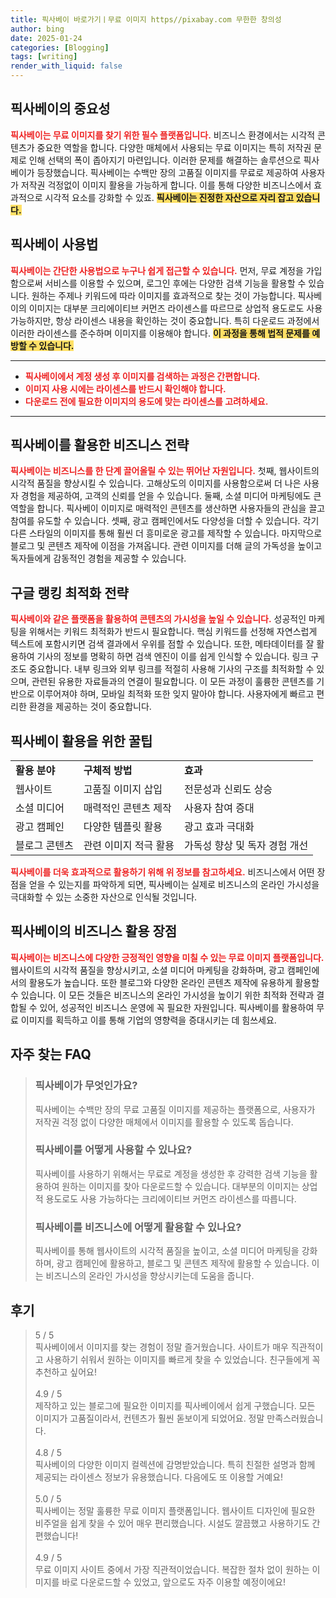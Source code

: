 ```yaml
---
title: 픽사베이 바로가기ㅣ무료 이미지 https//pixabay.com 무한한 창의성
author: bing
date: 2025-01-24
categories: [Blogging]
tags: [writing]
render_with_liquid: false
---
```



<h2 id='픽사베이_중요성'>픽사베이의 중요성</h2>

<p><b><span style="color: #ee2323;">픽사베이는 무료 이미지를 찾기 위한 필수 플랫폼입니다.</span></b> 비즈니스 환경에서는 시각적 콘텐츠가 중요한 역할을 합니다. 다양한 매체에서 사용되는 무료 이미지는 특히 저작권 문제로 인해 선택의 폭이 좁아지기 마련입니다. 이러한 문제를 해결하는 솔루션으로 픽사베이가 등장했습니다. 픽사베이는 수백만 장의 고품질 이미지를 무료로 제공하여 사용자가 저작권 걱정없이 이미지 활용을 가능하게 합니다. 이를 통해 다양한 비즈니스에서 효과적으로 시각적 요소를 강화할 수 있죠. <b><span style="background-color: #ffe066;">픽사베이는 진정한 자산으로 자리 잡고 있습니다.</span></b></p>

<h2 id='픽사베이_사용법'>픽사베이 사용법</h2>

<p><b><span style="color: #ee2323;">픽사베이는 간단한 사용법으로 누구나 쉽게 접근할 수 있습니다.</span></b> 먼저, 무료 계정을 가입함으로써 서비스를 이용할 수 있으며, 로그인 후에는 다양한 검색 기능을 활용할 수 있습니다. 원하는 주제나 키워드에 따라 이미지를 효과적으로 찾는 것이 가능합니다. 픽사베이의 이미지는 대부분 크리에이티브 커먼즈 라이센스를 따르므로 상업적 용도로도 사용 가능하지만, 항상 라이센스 내용을 확인하는 것이 중요합니다. 특히 다운로드 과정에서 이러한 라이센스를 준수하며 이미지를 이용해야 합니다. <b><span style="background-color: #ffe066;">이 과정을 통해 법적 문제를 예방할 수 있습니다.</span></b></p>

<hr />

<ul>
    <li><b><span style="color: #ee2323;">픽사베이에서 계정 생성 후 이미지를 검색하는 과정은 간편합니다.</span></b></li>
    <li><b><span style="color: #ee2323;">이미지 사용 시에는 라이센스를 반드시 확인해야 합니다.</span></b></li>
    <li><b><span style="color: #ee2323;">다운로드 전에 필요한 이미지의 용도에 맞는 라이센스를 고려하세요.</span></b></li>
</ul>

<hr />

<h2 id='비즈니스_전략'>픽사베이를 활용한 비즈니스 전략</h2>

<p><b><span style="color: #ee2323;">픽사베이는 비즈니스를 한 단계 끌어올릴 수 있는 뛰어난 자원입니다.</span></b> 첫째, 웹사이트의 시각적 품질을 향상시킬 수 있습니다. 고해상도의 이미지를 사용함으로써 더 나은 사용자 경험을 제공하여, 고객의 신뢰를 얻을 수 있습니다. 둘째, 소셜 미디어 마케팅에도 큰 역할을 합니다. 픽사베이 이미지로 매력적인 콘텐츠를 생산하면 사용자들의 관심을 끌고 참여를 유도할 수 있습니다. 셋째, 광고 캠페인에서도 다양성을 더할 수 있습니다. 각기 다른 스타일의 이미지를 통해 훨씬 더 흥미로운 광고를 제작할 수 있습니다. 마지막으로 블로그 및 콘텐츠 제작에 이점을 가져옵니다. 관련 이미지를 더해 글의 가독성을 높이고 독자들에게 감동적인 경험을 제공할 수 있습니다.</p>

<h2 id='최적화_전략'>구글 랭킹 최적화 전략</h2>

<p><b><span style="color: #ee2323;">픽사베이와 같은 플랫폼을 활용하여 콘텐츠의 가시성을 높일 수 있습니다.</span></b> 성공적인 마케팅을 위해서는 키워드 최적화가 반드시 필요합니다. 핵심 키워드를 선정해 자연스럽게 텍스트에 포함시키면 검색 결과에서 우위를 점할 수 있습니다. 또한, 메타데이터를 잘 활용하여 기사의 정보를 명확히 하면 검색 엔진이 이를 쉽게 인식할 수 있습니다. 링크 구조도 중요합니다. 내부 링크와 외부 링크를 적절히 사용해 기사의 구조를 최적화할 수 있으며, 관련된 유용한 자료들과의 연결이 필요합니다. 이 모든 과정이 훌륭한 콘텐츠를 기반으로 이루어져야 하며, 모바일 최적화 또한 잊지 말아야 합니다. 사용자에게 빠르고 편리한 환경을 제공하는 것이 중요합니다.</p>

<h2 id='비즈니스_활용_팁'>픽사베이 활용을 위한 꿀팁</h2>

<table>
    <tr>
        <td><b>활용 분야</b></td>
        <td><b>구체적 방법</b></td>
        <td><b>효과</b></td>
    </tr>
    <tr>
        <td>웹사이트</td>
        <td>고품질 이미지 삽입</td>
        <td>전문성과 신뢰도 상승</td>
    </tr>
    <tr>
        <td>소셜 미디어</td>
        <td>매력적인 콘텐츠 제작</td>
        <td>사용자 참여 증대</td>
    </tr>
    <tr>
        <td>광고 캠페인</td>
        <td>다양한 템플릿 활용</td>
        <td>광고 효과 극대화</td>
    </tr>
    <tr>
        <td>블로그 콘텐츠</td>
        <td>관련 이미지 적극 활용</td>
        <td>가독성 향상 및 독자 경험 개선</td>
    </tr>
</table>

<p><b><span style="color: #ee2323;">픽사베이를 더욱 효과적으로 활용하기 위해 위 정보를 참고하세요.</span></b> 비즈니스에서 어떤 장점을 얻을 수 있는지를 파악하게 되면, 픽사베이는 실제로 비즈니스의 온라인 가시성을 극대화할 수 있는 소중한 자산으로 인식될 것입니다.</p>

<h2 id='마무리'>픽사베이의 비즈니스 활용 장점</h2>

<p><b><span style="color: #ee2323;">픽사베이는 비즈니스에 다양한 긍정적인 영향을 미칠 수 있는 무료 이미지 플랫폼입니다.</span></b> 웹사이트의 시각적 품질을 향상시키고, 소셜 미디어 마케팅을 강화하며, 광고 캠페인에서의 활용도가 높습니다. 또한 블로그와 다양한 온라인 콘텐츠 제작에 유용하게 활용할 수 있습니다. 이 모든 것들은 비즈니스의 온라인 가시성을 높이기 위한 최적화 전략과 결합될 수 있어, 성공적인 비즈니스 운영에 꼭 필요한 자원입니다. 픽사베이를 활용하여 무료 이미지를 획득하고 이를 통해 기업의 영향력을 증대시키는 데 힘쓰세요.</p>


<h2 id='자주_찾는_FAQ'>자주 찾는 FAQ</h2>
<div itemscope="" itemtype="https://schema.org/FAQPage"> 
<blockquote> 
<div itemscope="" itemprop="mainEntity" itemtype="https://schema.org/Question"> 
<h3 itemprop="name">픽사베이가 무엇인가요?</h3> 
<div itemscope="" itemprop="acceptedAnswer" itemtype="https://schema.org/Answer"> 
<span itemprop="text"> 
<p>픽사베이는 수백만 장의 무료 고품질 이미지를 제공하는 플랫폼으로, 사용자가 저작권 걱정 없이 다양한 매체에서 이미지를 활용할 수 있도록 돕습니다.</p> 
</span> 
</div> 
</div> 

<div itemscope="" itemprop="mainEntity" itemtype="https://schema.org/Question"> 
<h3 itemprop="name">픽사베이를 어떻게 사용할 수 있나요?</h3> 
<div itemscope="" itemprop="acceptedAnswer" itemtype="https://schema.org/Answer"> 
<span itemprop="text"> 
<p>픽사베이를 사용하기 위해서는 무료로 계정을 생성한 후 강력한 검색 기능을 활용하여 원하는 이미지를 찾아 다운로드할 수 있습니다. 대부분의 이미지는 상업적 용도로도 사용 가능하다는 크리에이티브 커먼즈 라이센스를 따릅니다.</p> 
</span> 
</div> 
</div> 

<div itemscope="" itemprop="mainEntity" itemtype="https://schema.org/Question"> 
<h3 itemprop="name">픽사베이를 비즈니스에 어떻게 활용할 수 있나요?</h3> 
<div itemscope="" itemprop="acceptedAnswer" itemtype="https://schema.org/Answer"> 
<span itemprop="text"> 
<p>픽사베이를 통해 웹사이트의 시각적 품질을 높이고, 소셜 미디어 마케팅을 강화하며, 광고 캠페인에 활용하고, 블로그 및 콘텐츠 제작에 활용할 수 있습니다. 이는 비즈니스의 온라인 가시성을 향상시키는데 도움을 줍니다.</p> 
</span> 
</div> 
</div> 

</blockquote> 
</div>
<h2 id='후기'>후기</h2>
<div itemscope itemtype="https://schema.org/Product">
  <blockquote>
  <div itemprop="review" itemscope itemtype="https://schema.org/Review">
      <div itemprop="reviewRating" itemscope itemtype="https://schema.org/Rating"> <span itemprop="ratingValue">5</span> / <span itemprop="bestRating">5</span> </div>
      <span itemprop="reviewBody">픽사베이에서 이미지를 찾는 경험이 정말 즐거웠습니다. 사이트가 매우 직관적이고 사용하기 쉬워서 원하는 이미지를 빠르게 찾을 수 있었습니다. 친구들에게 꼭 추천하고 싶어요!</span>
  </div>
  <br>
  <div itemprop="review" itemscope itemtype="https://schema.org/Review">
      <div itemprop="reviewRating" itemscope itemtype="https://schema.org/Rating"> <span itemprop="ratingValue">4.9</span> / <span itemprop="bestRating">5</span> </div>
      <span itemprop="reviewBody">제작하고 있는 블로그에 필요한 이미지를 픽사베이에서 쉽게 구했습니다. 모든 이미지가 고품질이라서, 컨텐츠가 훨씬 돋보이게 되었어요. 정말 만족스러웠습니다.</span>
  </div>
  <br>
  <div itemprop="review" itemscope itemtype="https://schema.org/Review">
      <div itemprop="reviewRating" itemscope itemtype="https://schema.org/Rating"> <span itemprop="ratingValue">4.8</span> / <span itemprop="bestRating">5</span> </div>
      <span itemprop="reviewBody">픽사베이의 다양한 이미지 컬렉션에 감명받았습니다. 특히 친절한 설명과 함께 제공되는 라이센스 정보가 유용했습니다. 다음에도 또 이용할 거예요!</span>
  </div>
  <br>
  <div itemprop="review" itemscope itemtype="https://schema.org/Review">
      <div itemprop="reviewRating" itemscope itemtype="https://schema.org/Rating"> <span itemprop="ratingValue">5.0</span> / <span itemprop="bestRating">5</span> </div>
      <span itemprop="reviewBody">픽사베이는 정말 훌륭한 무료 이미지 플랫폼입니다. 웹사이트 디자인에 필요한 비주얼을 쉽게 찾을 수 있어 매우 편리했습니다. 시설도 깔끔했고 사용하기도 간편했습니다!</span>
  </div>
  <br>
  <div itemprop="review" itemscope itemtype="https://schema.org/Review">
      <div itemprop="reviewRating" itemscope itemtype="https://schema.org/Rating"> <span itemprop="ratingValue">4.9</span> / <span itemprop="bestRating">5</span> </div>
      <span itemprop="reviewBody">무료 이미지 사이트 중에서 가장 직관적이었습니다. 복잡한 절차 없이 원하는 이미지를 바로 다운로드할 수 있었고, 앞으로도 자주 이용할 예정이에요!</span>
  </div>
  </blockquote>
</div>
